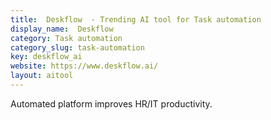 ```yaml
---
title:  Deskflow  - Trending AI tool for Task automation
display_name:  Deskflow 
category: Task automation
category_slug: task-automation
key: deskflow_ai
website: https://www.deskflow.ai/
layout: aitool
---
```


Automated platform improves HR/IT productivity.
